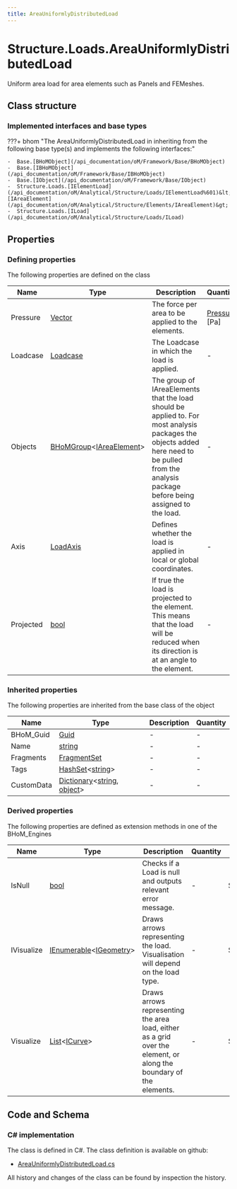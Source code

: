 ```yaml
---
title: AreaUniformlyDistributedLoad
---
```


# Structure.Loads.AreaUniformlyDistributedLoad

Uniform area load for area elements such as Panels and FEMeshes.

## Class structure

### Implemented interfaces and base types

???+ bhom "The AreaUniformlyDistributedLoad in inheriting from the following base type(s) and implements the following interfaces:"

    -  Base.[BHoMObject](/api_documentation/oM/Framework/Base/BHoMObject)
    -  Base.[IBHoMObject](/api_documentation/oM/Framework/Base/IBHoMObject)
    -  Base.[IObject](/api_documentation/oM/Framework/Base/IObject)
    -  Structure.Loads.[IElementLoad](/api_documentation/oM/Analytical/Structure/Loads/IElementLoad%601)&lt;Structure.Elements.[IAreaElement](/api_documentation/oM/Analytical/Structure/Elements/IAreaElement)&gt;
    -  Structure.Loads.[ILoad](/api_documentation/oM/Analytical/Structure/Loads/ILoad)


## Properties



### Defining properties

The following properties are defined on the class

| Name             | Type             | Description      | Quantity         |
|------------------|------------------|------------------|------------------|
| Pressure | [Vector](/api_documentation/oM/Dimensional/Geometry/Vector) | The force per area to be applied to the elements. | [Pressure](/api_documentation/oM/Dimensional/Quantities/Attributes/Pressure) [Pa] |
| Loadcase | [Loadcase](/api_documentation/oM/Analytical/Structure/Loads/Loadcase) | The Loadcase in which the load is applied. | - |
| Objects | [BHoMGroup](/api_documentation/oM/Framework/Base/BHoMGroup%601)&lt;[IAreaElement](/api_documentation/oM/Analytical/Structure/Elements/IAreaElement)&gt; | The group of IAreaElements that the load should be applied to. For most analysis packages the objects added here need to be pulled from the analysis package before being assigned to the load. | - |
| Axis | [LoadAxis](/api_documentation/oM/Analytical/Structure/Loads/LoadAxis) | Defines whether the load is applied in local or global coordinates. | - |
| Projected | [bool](https://learn.microsoft.com/en-us/dotnet/api/System.Boolean?view=netstandard-2.0) | If true the load is projected to the element. This means that the load will be reduced when its direction is at an angle to the element. | - |


### Inherited properties
The following properties are inherited from the base class of the object

| Name             | Type             | Description      | Quantity         |
|------------------|------------------|------------------|------------------|
| BHoM_Guid | [Guid](https://learn.microsoft.com/en-us/dotnet/api/System.Guid?view=netstandard-2.0) | - | - |
| Name | [string](https://learn.microsoft.com/en-us/dotnet/api/System.String?view=netstandard-2.0) | - | - |
| Fragments | [FragmentSet](/api_documentation/oM/Framework/Base/FragmentSet) | - | - |
| Tags | [HashSet](https://learn.microsoft.com/en-us/dotnet/api/System.Collections.Generic.HashSet-1?view=netstandard-2.0)&lt;[string](https://learn.microsoft.com/en-us/dotnet/api/System.String?view=netstandard-2.0)&gt; | - | - |
| CustomData | [Dictionary](https://learn.microsoft.com/en-us/dotnet/api/System.Collections.Generic.Dictionary-2?view=netstandard-2.0)&lt;[string](https://learn.microsoft.com/en-us/dotnet/api/System.String?view=netstandard-2.0), [object](https://learn.microsoft.com/en-us/dotnet/api/System.Object?view=netstandard-2.0)&gt; | - | - |


### Derived properties

The following properties are defined as extension methods in one of the BHoM_Engines

| Name             | Type             | Description      | Quantity         | Engine           |
|------------------|------------------|------------------|------------------|------------------|
| IsNull | [bool](https://learn.microsoft.com/en-us/dotnet/api/System.Boolean?view=netstandard-2.0) | Checks if a Load is null and outputs relevant error message. | - | Structure_Engine |
| IVisualize | [IEnumerable](https://learn.microsoft.com/en-us/dotnet/api/System.Collections.Generic.IEnumerable-1?view=netstandard-2.0)&lt;[IGeometry](/api_documentation/oM/Dimensional/Geometry/IGeometry)&gt; | Draws arrows representing the load. Visualisation will depend on the load type. | - | Structure_Engine |
| Visualize | [List](https://learn.microsoft.com/en-us/dotnet/api/System.Collections.Generic.List-1?view=netstandard-2.0)&lt;[ICurve](/api_documentation/oM/Dimensional/Geometry/ICurve)&gt; | Draws arrows representing the area load, either as a grid over the element, or along the boundary of the elements. | - | Structure_Engine |


## Code and Schema

### C# implementation

The class is defined in C#. The class definition is available on github:

- [AreaUniformlyDistributedLoad.cs](https://github.com/BHoM/BHoM/blob/develop/Structure_oM/Loads\AreaUniformlyDistributedLoad.cs)

All history and changes of the class can be found by inspection the history.
